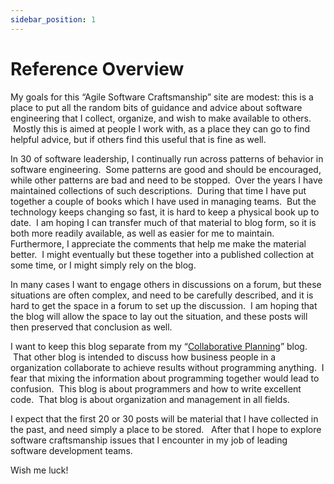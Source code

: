 ```yaml
---
sidebar_position: 1
---
```


# Reference Overview

My goals for this “Agile Software Craftsmanship” site are modest: this is a place to put all the random bits of guidance and advice about software engineering that I collect, organize, and wish to make available to others.  Mostly this is aimed at people I work with, as a place they can go to find helpful advice, but if others find this useful that is fine as well.  

In 30 of software leadership, I continually run across patterns of behavior in software engineering.  Some patterns are good and should be encouraged, while other patterns are bad and need to be stopped.  Over the years I have maintained collections of such descriptions.  During that time I have put together a couple of books which I have used in managing teams.  But the technology keeps changing so fast, it is hard to keep a physical book up to date.  I am hoping I can transfer much of that material to blog form, so it is both more readily available, as well as easier for me to maintain.   Furthermore, I appreciate the comments that help me make the material better.  I might eventually but these together into a published collection at some time, or I might simply rely on the blog.  

In many cases I want to engage others in discussions on a forum, but these situations are often complex, and need to be carefully described, and it is hard to get the space in a forum to set up the discussion.  I am hoping that the blog will allow the space to lay out the situation, and these posts will then preserved that conclusion as well.  

I want to keep this blog separate from my “[Collaborative Planning](http://social-biz.org/)” blog.  That other blog is intended to discuss how business people in a organization collaborate to achieve results without programming anything.  I fear that mixing the information about programming together would lead to confusion.  This blog is about programmers and how to write excellent code.  That blog is about organization and management in all fields.  

I expect that the first 20 or 30 posts will be material that I have collected in the past, and need simply a place to be stored.   After that I hope to explore software craftsmanship issues that I encounter in my job of leading software development teams.  

Wish me luck!
